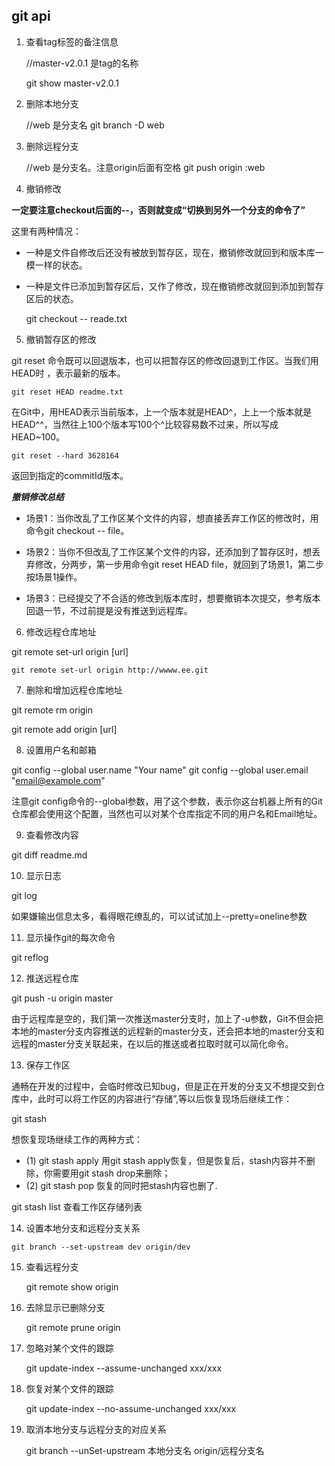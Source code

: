 
## <span id="gitApi">git api</span>

1. 查看tag标签的备注信息

    //master-v2.0.1 是tag的名称
    
    git show master-v2.0.1  
    
2. 删除本地分支

    //web 是分支名
    git branch -D web
    
3. 删除远程分支

    //web 是分支名。注意origin后面有空格
    git push origin :web
    
4. 撤销修改

**一定要注意checkout后面的--，否则就变成“切换到另外一个分支的命令了”**

这里有两种情况：

- 一种是文件自修改后还没有被放到暂存区，现在，撤销修改就回到和版本库一模一样的状态。

- 一种是文件已添加到暂存区后，又作了修改，现在撤销修改就回到添加到暂存区后的状态。

    git checkout -- reade.txt

 
5. 撤销暂存区的修改

git reset 命令既可以回退版本，也可以把暂存区的修改回退到工作区。当我们用 HEAD时 ，表示最新的版本。

    git reset HEAD readme.txt

在Git中，用HEAD表示当前版本，上一个版本就是HEAD^，上上一个版本就是HEAD^^，当然往上100个版本写100个^比较容易数不过来，所以写成HEAD~100。

    git reset --hard 3628164

返回到指定的commitId版本。

***撤销修改总结***

- 场景1：当你改乱了工作区某个文件的内容，想直接丢弃工作区的修改时，用命令git checkout -- file。

- 场景2：当你不但改乱了工作区某个文件的内容，还添加到了暂存区时，想丢弃修改，分两步，第一步用命令git reset HEAD file，就回到了场景1，第二步按场景1操作。

- 场景3：已经提交了不合适的修改到版本库时，想要撤销本次提交，参考版本回退一节，不过前提是没有推送到远程库。

6. 修改远程仓库地址

git remote set-url origin [url]

    git remote set-url origin http://wwww.ee.git

7. 删除和增加远程仓库地址

git remote rm origin 

git remote add origin  [url]

8. 设置用户名和邮箱

git config --global user.name "Your name"
git config --global user.email "email@example.com"

注意git config命令的--global参数，用了这个参数，表示你这台机器上所有的Git仓库都会使用这个配置，当然也可以对某个仓库指定不同的用户名和Email地址。

9. 查看修改内容

git diff readme.md

10. 显示日志

git log 

如果嫌输出信息太多，看得眼花缭乱的，可以试试加上--pretty=oneline参数


11. 显示操作git的每次命令

git reflog

12. 推送远程仓库

git push -u origin master

由于远程库是空的，我们第一次推送master分支时，加上了-u参数，Git不但会把本地的master分支内容推送的远程新的master分支，还会把本地的master分支和远程的master分支关联起来，在以后的推送或者拉取时就可以简化命令。

13. 保存工作区

通畅在开发的过程中，会临时修改已知bug，但是正在开发的分支又不想提交到仓库中，此时可以将工作区的内容进行“存储”,等以后恢复现场后继续工作：

git stash

想恢复现场继续工作的两种方式：
- (1) git stash apply 用git stash apply恢复，但是恢复后，stash内容并不删除，你需要用git stash drop来删除；
- (2) git stash pop 恢复的同时把stash内容也删了.

 git stash list  查看工作区存储列表

 14. 设置本地分支和远程分支关系

    git branch --set-upstream dev origin/dev

15. 查看远程分支

    git remote show origin 

16. 去除显示已删除分支

    git remote prune origin

17. 忽略对某个文件的跟踪

    git update-index --assume-unchanged xxx/xxx

18. 恢复对某个文件的跟踪

    git update-index --no-assume-unchanged xxx/xxx

20. 取消本地分支与远程分支的对应关系

    git branch --unSet-upstream 本地分支名 origin/远程分支名







    